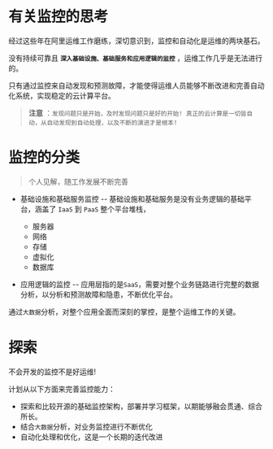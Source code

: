 # 有关监控的思考

经过这些年在阿里运维工作磨练，深切意识到，监控和自动化是运维的两块基石。

没有持续可靠且 **`深入基础设施、基础服务和应用逻辑的监控`** ，运维工作几乎是无法进行的。

只有通过监控来自动发现和预测故障，才能使得运维人员能够不断改进和完善自动化系统，实现稳定的云计算平台。

> **注意** ：`发现问题只是开始，及时发现问题只是好的开始! 真正的云计算是一切皆自动，从自动发现到自动处理，以及不断的演进才是根本!`

# 监控的分类

> 个人见解，随工作发展不断完善

* 基础设施和基础服务监控 -- 基础设施和基础服务是没有业务逻辑的基础平台，涵盖了 `IaaS` 到 `PaaS` 整个平台堆栈，
  * 服务器
  * 网络
  * 存储
  * 虚拟化
  * 数据库

* 应用逻辑的监控 -- 应用层指的是`SaaS`，需要对整个业务链路进行完整的数据分析，以分析和预测故障和隐患，不断优化平台。

通过`大数据`分析，对整个应用全面而深刻的掌控，是整个运维工作的关键。

# 探索

不会开发的监控不是好运维!

计划从以下方面来完善监控能力：

* 探索和比较开源的基础监控架构，部署并学习框架，以期能够融会贯通、综合所长。
* 结合`大数据`分析，对业务监控进行不断优化
* 自动化处理和优化，这是一个长期的迭代改进
